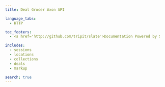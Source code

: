 ```yaml
---
title: Deal Grocer Axon API

language_tabs:
  - HTTP

toc_footers:
  - <a href='http://github.com/tripit/slate'>Documentation Powered by Slate</a>

includes:
  - sessions
  - locations
  - collections
  - deals
  - markup

search: true
---
```

